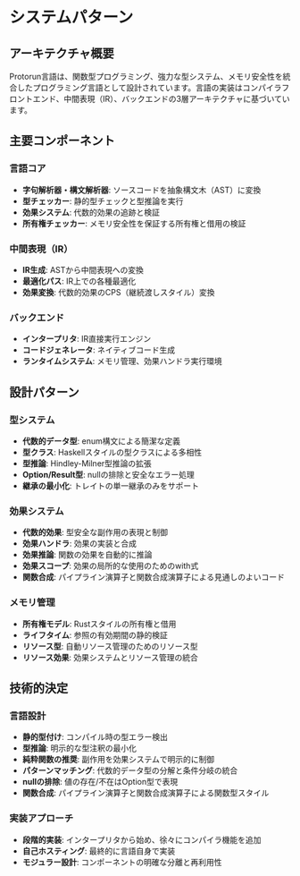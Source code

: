 # システムパターン

## アーキテクチャ概要
Protorun言語は、関数型プログラミング、強力な型システム、メモリ安全性を統合したプログラミング言語として設計されています。言語の実装はコンパイラフロントエンド、中間表現（IR）、バックエンドの3層アーキテクチャに基づいています。

## 主要コンポーネント

### 言語コア
- **字句解析器・構文解析器**: ソースコードを抽象構文木（AST）に変換
- **型チェッカー**: 静的型チェックと型推論を実行
- **効果システム**: 代数的効果の追跡と検証
- **所有権チェッカー**: メモリ安全性を保証する所有権と借用の検証

### 中間表現（IR）
- **IR生成**: ASTから中間表現への変換
- **最適化パス**: IR上での各種最適化
- **効果変換**: 代数的効果のCPS（継続渡しスタイル）変換

### バックエンド
- **インタープリタ**: IR直接実行エンジン
- **コードジェネレータ**: ネイティブコード生成
- **ランタイムシステム**: メモリ管理、効果ハンドラ実行環境

## 設計パターン

### 型システム
- **代数的データ型**: enum構文による簡潔な定義
- **型クラス**: Haskellスタイルの型クラスによる多相性
- **型推論**: Hindley-Milner型推論の拡張
- **Option/Result型**: nullの排除と安全なエラー処理
- **継承の最小化**: トレイトの単一継承のみをサポート

### 効果システム
- **代数的効果**: 型安全な副作用の表現と制御
- **効果ハンドラ**: 効果の実装と合成
- **効果推論**: 関数の効果を自動的に推論
- **効果スコープ**: 効果の局所的な使用のためのwith式
- **関数合成**: パイプライン演算子と関数合成演算子による見通しのよいコード

### メモリ管理
- **所有権モデル**: Rustスタイルの所有権と借用
- **ライフタイム**: 参照の有効期間の静的検証
- **リソース型**: 自動リソース管理のためのリソース型
- **リソース効果**: 効果システムとリソース管理の統合

## 技術的決定

### 言語設計
- **静的型付け**: コンパイル時の型エラー検出
- **型推論**: 明示的な型注釈の最小化
- **純粋関数の推奨**: 副作用を効果システムで明示的に制御
- **パターンマッチング**: 代数的データ型の分解と条件分岐の統合
- **nullの排除**: 値の存在/不在はOption型で表現
- **関数合成**: パイプライン演算子と関数合成演算子による関数型スタイル

### 実装アプローチ
- **段階的実装**: インタープリタから始め、徐々にコンパイラ機能を追加
- **自己ホスティング**: 最終的に言語自身で実装
- **モジュラー設計**: コンポーネントの明確な分離と再利用性
